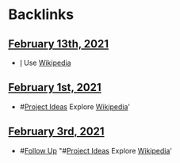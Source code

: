 
# Backlinks
## [February 13th, 2021](<February 13th, 2021.md>)
- [I](<I.md>) Use [Wikipedia](<Wikipedia.md>)

## [February 1st, 2021](<February 1st, 2021.md>)
- #[Project Ideas](<Project Ideas.md>) Explore [Wikipedia](<Wikipedia.md>)'

## [February 3rd, 2021](<February 3rd, 2021.md>)
- #[Follow Up](<Follow Up.md>) "#[Project Ideas](<Project Ideas.md>) Explore [Wikipedia](<Wikipedia.md>)'

